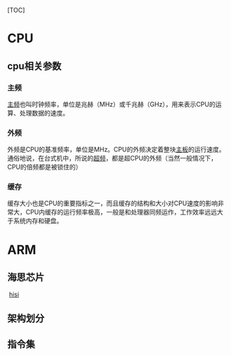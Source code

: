 [TOC]

# CPU

## cpu相关参数

### 主频

[主频](https://baike.so.com/doc/126232-133341.html)也叫时钟频率，单位是兆赫（MHz）或千兆赫（GHz），用来表示CPU的运算、处理数据的速度。

### 外频

外频是CPU的基准频率，单位是MHz。CPU的外频决定着整块[主板](https://baike.so.com/doc/292335-309477.html)的运行速度。通俗地说，在台式机中，所说的[超频](https://baike.so.com/doc/4168111-4368408.html)，都是超CPU的外频（当然一般情况下，CPU的倍频都是被锁住的）

### 缓存

缓存大小也是CPU的重要指标之一，而且缓存的结构和大小对CPU速度的影响非常大，CPU内缓存的运行频率极高，一般是和处理器同频运作，工作效率远远大于系统内存和硬盘。

# ARM

## 海思芯片

​	[hisi](http://blog.sina.com.cn/s/blog_4c70437a0102wbqu.html)

## 架构划分

## 指令集